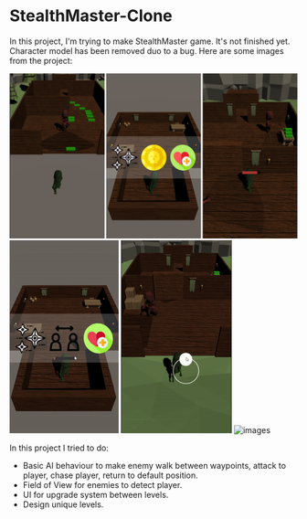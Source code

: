 # StealthMaster-Clone
In this project, I'm trying to make StealthMaster game. It's not finished yet. Character model has been removed duo to a bug. Here are some images from the project:

![images](/Images/Stealthmaster.png)
![images](/Images/Gif_1.gif)
![images](/Images/Gif_2.gif)
![images](/Images/Gif_3.gif)

In this project I tried to do:
- Basic AI behaviour to make enemy walk between waypoints, attack to player, chase player, return to default position.
- Field of View for enemies to detect player.
- UI for upgrade system between levels.
- Design unique levels.

